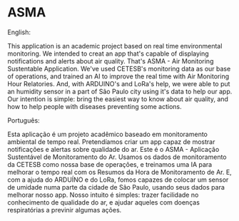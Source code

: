 # ASMA

English:

This application is an academic project based on real time environmental monitoring.
We intended to creat an app that's capable of displaying notifications and alerts about air quality.
That's ASMA - Air Monitoring Sustentable Application. 
We've used CETESB's monitoring data as our base of operations, and trained an AI to improve the real time with Air Monitoring Hour Relatories.
And, with ARDUINO's and LoRa's help, we were able to put an humidity sensor in a part of São Paulo city using it's data to help our app.
Our intention is simple: bring the easiest way to know about air quality, and how to help people with diseases preventing some actions.

Português:

Esta aplicação é um projeto acadêmico baseado em monitoramento ambiental de tempo real.
Pretendíamos criar um app capaz de mostrar notificações e alertas sobre qualidade do ar.
Este é o ASMA - Aplicação Sustentável de Monitoramento do Ar.
Usamos os dados de monitoramento da CETESB como nossa base de operações, e treinamos uma IA para melhorar o tempo real com os Resumos da Hora de Monitoramento de Ar.
E, com a ajuda do ARDUÍNO e do LoRa, fomos capazes de colocar um sensor de umidade numa parte da cidade de São Paulo, usando seus dados para melhorar nosso app.
Nosso intuito é simples: trazer facilidade no conhecimento de qualidade do ar, e ajudar aqueles com doenças respiratórias a previnir algumas ações.